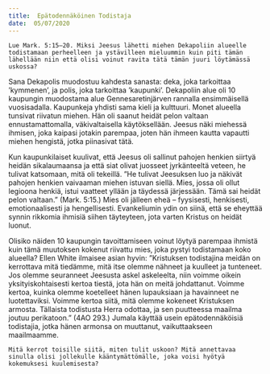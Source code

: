 ```yaml
---
title:  Epätodennäköinen Todistaja
date:  05/07/2020
---
```


`Lue Mark. 5:15–20. Miksi Jeesus lähetti miehen Dekapoliin alueelle todistamaan perheelleen ja ystävilleen mieluummin kuin piti tämän lähellään niin että olisi voinut ravita tätä tämän juuri löytämässä uskossa?`

Sana Dekapolis muodostuu kahdesta sanasta: deka, joka tarkoittaa ’kymmenen’, ja polis, joka tarkoittaa ’kaupunki’. Dekapoliin alue oli 10 kaupungin muodostama alue Gennesaretinjärven rannalla ensimmäisellä vuosisadalla. Kaupunkeja yhdisti sama kieli ja kulttuuri. Monet alueella tunsivat riivatun miehen. Hän oli saanut heidät pelon valtaan ennustamattomalla, väkivaltaisella käytöksellään. Jeesus näki miehessä ihmisen, joka kaipasi jotakin parempaa, joten hän ihmeen kautta vapautti miehen hengistä, jotka piinasivat tätä.

Kun kaupunkilaiset kuulivat, että Jeesus oli sallinut pahojen henkien siirtyä heidän sikalaumaansa ja että siat olivat juosseet jyrkänteeltä veteen, he tulivat katsomaan, mitä oli tekeillä. ”He tulivat Jeesuksen luo ja näkivät pahojen henkien vaivaaman miehen istuvan siellä. Mies, jossa oli ollut legioona henkiä, istui vaatteet yllään ja täydessä järjessään. Tämä sai heidät pelon valtaan.” (Mark. 5:15.) Mies oli jälleen eheä – fyysisesti, henkisesti, emotionaalisesti ja hengellisesti. Evankeliumin ydin on siinä, että se eheyttää synnin rikkomia ihmisiä siihen täyteyteen, jota varten Kristus on heidät luonut.

Olisiko näiden 10 kaupungin tavoittamiseen voinut löytyä parempaa ihmistä kuin tämä muutoksen kokenut riivattu mies, joka pystyi todistamaan koko alueella? Ellen White ilmaisee asian hyvin: ”Kristuksen todistajina meidän on kerrottava mitä tiedämme, mitä itse olemme nähneet ja kuulleet ja tunteneet. Jos olemme seuranneet Jeesusta askel askeleelta, niin voimme oikein yksityiskohtaisesti kertoa tiestä, jota hän on meitä johdattanut. Voimme kertoa, kuinka olemme koetelleet hänen lupauksiaan ja havainneet ne luotettaviksi. Voimme kertoa siitä, mitä olemme kokeneet Kristuksen armosta. Tällaista todistusta Herra odottaa, ja sen puutteessa maailma joutuu perikatoon.” (4AO 293.) Jumala käyttää usein epätodennäköisiä todistajia, jotka hänen armonsa on muuttanut, vaikuttaakseen maailmaamme.

`Mitä kerrot toisille siitä, miten tulit uskoon? Mitä annettavaa sinulla olisi jollekulle kääntymättömälle, joka voisi hyötyä kokemuksesi kuulemisesta?`